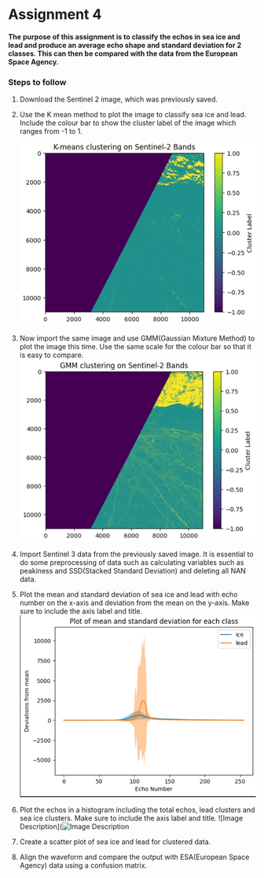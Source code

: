 # Assignment 4
#### The purpose of this assignment is to classify the echos in sea ice and lead and produce an average echo shape and standard deviation for 2 classes. This can then be compared with the data from the European Space Agency.

### Steps to follow
1. Download the Sentinel 2 image, which was previously saved.
2. Use the K mean method to plot the image to classify sea ice and lead. Include the colour bar to show the cluster label of the image which ranges from -1 to 1.
   
   ![Image Description](https://github.com/Junho12267/Assignment-4/blob/main/Screenshot%202025-02-19%20212204.jpg)
3. Now import the same image and use GMM(Gaussian Mixture Method) to plot the image this time. Use the same scale for the colour bar so that it is easy to compare.
   ![Image Description](https://github.com/Junho12267/Assignment-4/blob/main/Screenshot%202025-02-19%20212848.jpg)
   
4. Import Sentinel 3 data from the previously saved image. It is essential to do some preprocessing of data such as calculating variables such as peakiness and SSD(Stacked Standard Deviation) and deleting all NAN data.
5. Plot the mean and standard deviation of sea ice and lead with echo number on the x-axis and deviation from the mean on the y-axis. Make sure to include the axis label and title.
    ![Image Description](https://github.com/Junho12267/Assignment-4/blob/main/Screenshot%202025-02-19%20213324.jpg)
   
7. Plot the echos in a histogram including the total echos, lead clusters and sea ice clusters. Make sure to include the axis label and title.
   ![Image Description](![Image Description]()
   
   
9. Create a scatter plot of sea ice and lead for clustered data.
10. Align the waveform and compare the output with ESA(European Space Agency) data using a confusion matrix.
